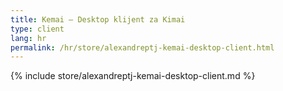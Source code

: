 ```yaml
---
title: Kemai – Desktop klijent za Kimai
type: client
lang: hr
permalink: /hr/store/alexandreptj-kemai-desktop-client.html
---
```


{% include store/alexandreptj-kemai-desktop-client.md %}
